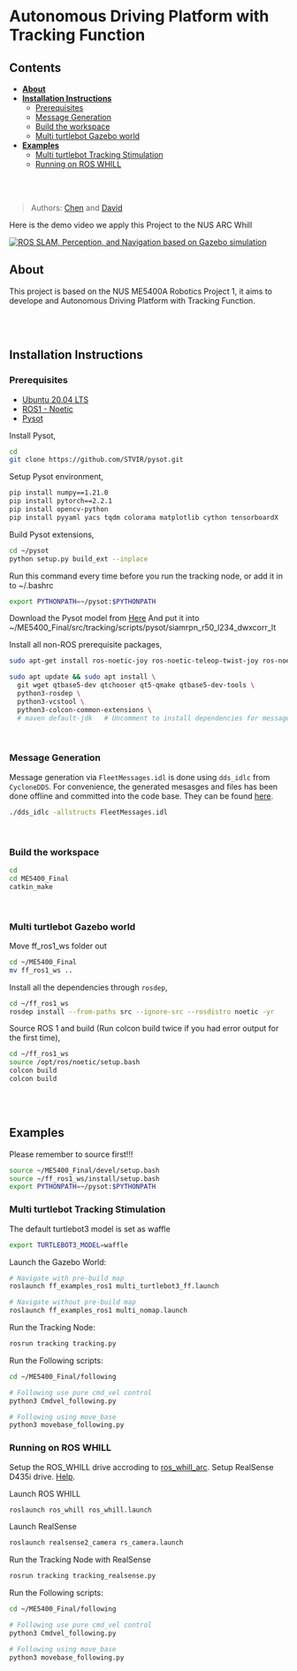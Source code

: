 # Autonomous Driving Platform with Tracking Function
## Contents

- **[About](#About)**
- **[Installation Instructions](#installation-instructions)**
  - [Prerequisites](#prerequisites)
  - [Message Generation](#message-generation)
  - [Build the workspace](#build-the-workspace)
  - [Multi turtlebot Gazebo world](#multi-turtlebot-gazebo-world)
- **[Examples](#examples)**
  - [Multi turtlebot Tracking Stimulation](#multi-turtlebot-tracking-stimulation)
  - [Running on ROS WHILL](running-on-ros-whill)



</br>
</br>

> Authors: [Chen](https://github.com/Chronobreakk) and [David](https://github.com/huangyqs123)

Here is the demo video we apply this Project to the NUS ARC Whill
<!-- > Video Presentation -->
[![ROS SLAM, Perception, and Navigation based on Gazebo simulation](https://s2.loli.net/2024/04/20/I2sQSBXOrcJR5VP.jpg)](https://b23.tv/3KfQj2k)


## About
This project is based on the NUS ME5400A Robotics Project 1, it aims to develope and Autonomous Driving Platform with Tracking Function.


</br>
</br>

## Installation Instructions

### Prerequisites

* [Ubuntu 20.04 LTS](https://releases.ubuntu.com/20.04/)
* [ROS1 - Noetic](https://wiki.ros.org/noetic)
* [Pysot](https://github.com/STVIR/pysot)

Install Pysot,
```bash
cd
git clone https://github.com/STVIR/pysot.git
```

Setup Pysot environment,
```bash
pip install numpy==1.21.0
pip install pytorch==2.2.1
pip install opencv-python
pip install pyyaml yacs tqdm colorama matplotlib cython tensorboardX
```

Build Pysot extensions,
```bash
cd ~/pysot
python setup.py build_ext --inplace
```

Run this command every time before you run the tracking node, or add it in to ~/.bashrc
```bash
export PYTHONPATH=~/pysot:$PYTHONPATH
```

Download the Pysot model from [Here](https://drive.google.com/drive/folders/1lOOTedwGLbGZ7MAbqJimIcET3ANJd29A)
And put it into ~/ME5400_Final/src/tracking/scripts/pysot/siamrpn_r50_l234_dwxcorr_lt


Install all non-ROS prerequisite packages,

```bash
sudo apt-get install ros-noetic-joy ros-noetic-teleop-twist-joy ros-noetic-teleop-twist-keyboard ros-noetic-laser-proc ros-noetic-rgbd-launch ros-noetic-depthimage-to-laserscan ros-noetic-rosserial-arduino ros-noetic-rosserial-python ros-noetic-rosserial-server ros-noetic-rosserial-client ros-noetic-rosserial-msgs ros-noetic-amcl ros-noetic-map-server ros-noetic-move-base ros-noetic-urdf ros-noetic-xacro  ros-noetic-compressed-image-transport ros-noetic-rqt-image-view ros-noetic-gmapping ros-noetic-navigation  ros-noetic-interactive-markers rviz

sudo apt update && sudo apt install \
  git wget qtbase5-dev qtchooser qt5-qmake qtbase5-dev-tools \
  python3-rosdep \
  python3-vcstool \
  python3-colcon-common-extensions \
  # maven default-jdk   # Uncomment to install dependencies for message generation
```

</br>

### Message Generation

Message generation via `FleetMessages.idl` is done using `dds_idlc` from `CycloneDDS`. For convenience, the generated mesasges and files has been done offline and committed into the code base. They can be found [here](./free_fleet/src/messages/FleetMessages.idl).

```bash
./dds_idlc -allstructs FleetMessages.idl
```

</br>

### Build the workspace
```bash
cd
cd ME5400_Final
catkin_make
```
</br>


### Multi turtlebot Gazebo world

Move ff_ros1_ws folder out

```bash
cd ~/ME5400_Final
mv ff_ros1_ws ..
```

Install all the dependencies through `rosdep`,

```bash
cd ~/ff_ros1_ws
rosdep install --from-paths src --ignore-src --rosdistro noetic -yr
```

Source ROS 1 and build (Run colcon build twice if you had error output for the first time),

```bash
cd ~/ff_ros1_ws
source /opt/ros/noetic/setup.bash
colcon build
colcon build
```

</br>
</br>

## Examples

Please remember to source first!!!
```bash
source ~/ME5400_Final/devel/setup.bash
source ~/ff_ros1_ws/install/setup.bash
export PYTHONPATH=~/pysot:$PYTHONPATH
```

### Multi turtlebot Tracking Stimulation
The default turtlebot3 model is set as waffle
```bash
export TURTLEBOT3_MODEL=waffle
```

Launch the Gazebo World:
```bash
# Navigate with pre-build map
roslaunch ff_examples_ros1 multi_turtlebot3_ff.launch

# Navigate without pre-build map
roslaunch ff_examples_ros1 multi_nomap.launch 
```

Run the Tracking Node:
```bash
rosrun tracking tracking.py
```

Run the Following scripts:
```bash
cd ~/ME5400_Final/following

# Following use pure cmd_vel control
python3 Cmdvel_following.py

# Following using move_base
python3 movebase_following.py

```

### Running on ROS WHILL
Setup the ROS_WHILL drive accroding to [ros_whill_arc](https://github.com/legubiao/ros_whill_arc).
Setup RealSense D435i drive. [Help](https://zhuanlan.zhihu.com/p/456408345).

Launch ROS WHILL
```bash
roslaunch ros_whill ros_whill.launch
```

Launch RealSense
```bash
roslaunch realsense2_camera rs_camera.launch
```

Run the Tracking Node with RealSense
```bash
rosrun tracking tracking_realsense.py
```

Run the Following scripts:
```bash
cd ~/ME5400_Final/following

# Following use pure cmd_vel control
python3 Cmdvel_following.py

# Following using move_base
python3 movebase_following.py

```






